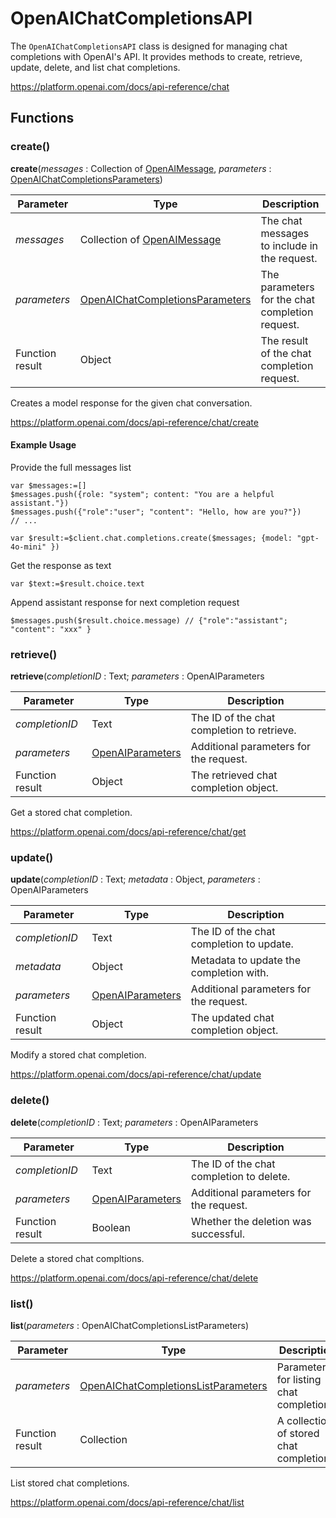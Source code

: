 # OpenAIChatCompletionsAPI

The `OpenAIChatCompletionsAPI` class is designed for managing chat completions with OpenAI's API. It provides methods to create, retrieve, update, delete, and list chat completions.

https://platform.openai.com/docs/api-reference/chat

## Functions

### create()

**create**(*messages* : Collection of [OpenAIMessage](OpenAIMessage.md), *parameters* : [OpenAIChatCompletionsParameters](OpenAIChatCompletionsParameters.md))

| Parameter         | Type                                      | Description                               |
|-------------------|-------------------------------------------|-------------------------------------------|
| *messages*        | Collection of [OpenAIMessage](OpenAIMessage.md) | The chat messages to include in the request. |
| *parameters*      | [OpenAIChatCompletionsParameters](OpenAIChatCompletionsParameters.md) | The parameters for the chat completion request. |
| Function result   | Object                                    | The result of the chat completion request. |

Creates a model response for the given chat conversation.

https://platform.openai.com/docs/api-reference/chat/create

#### Example Usage

Provide the full messages list

```4d
var $messages:=[]
$messages.push({role: "system"; content: "You are a helpful assistant."})
$messages.push({"role":"user"; "content": "Hello, how are you?"})
// ...

var $result:=$client.chat.completions.create($messages; {model: "gpt-4o-mini" })
```

Get the response as text
```4d
var $text:=$result.choice.text
```
Append assistant response for next completion request
```
$messages.push($result.choice.message) // {"role":"assistant"; "content": "xxx" }
```

### retrieve()

**retrieve**(*completionID* : Text; *parameters* : OpenAIParameters

| Parameter         | Type                                      | Description                               |
|-------------------|-------------------------------------------|-------------------------------------------|
| *completionID*    | Text                                      | The ID of the chat completion to retrieve. |
| *parameters*      | [OpenAIParameters](OpenAIParameters.md)   | Additional parameters for the request.    |
| Function result   | Object                                    | The retrieved chat completion object.     |

Get a stored chat completion.

https://platform.openai.com/docs/api-reference/chat/get

### update()

**update**(*completionID* : Text; *metadata* : Object, *parameters* : OpenAIParameters

| Parameter         | Type                                      | Description                               |
|-------------------|-------------------------------------------|-------------------------------------------|
| *completionID*    | Text                                      | The ID of the chat completion to update. |
| *metadata*        | Object                                    | Metadata to update the completion with.   |
| *parameters*      | [OpenAIParameters](OpenAIParameters.md)   | Additional parameters for the request.    |
| Function result   | Object                                    | The updated chat completion object.       |

Modify a stored chat completion.

https://platform.openai.com/docs/api-reference/chat/update

### delete()

**delete**(*completionID* : Text; *parameters* : OpenAIParameters

| Parameter         | Type                                      | Description                               |
|-------------------|-------------------------------------------|-------------------------------------------|
| *completionID*    | Text                                      | The ID of the chat completion to delete.  |
| *parameters*      | [OpenAIParameters](OpenAIParameters.md)   | Additional parameters for the request.    |
| Function result   | Boolean                                   | Whether the deletion was successful.      |

Delete a stored chat compltions.

https://platform.openai.com/docs/api-reference/chat/delete

### list()

**list**(*parameters* : OpenAIChatCompletionsListParameters)

| Parameter         | Type                                      | Description                               |
|-------------------|-------------------------------------------|-------------------------------------------|
| *parameters*      | [OpenAIChatCompletionsListParameters](OpenAIChatCompletionsListParameters.md) | Parameters for listing chat completions.  |
| Function result   | Collection                                | A collection of stored chat completions.  |

List stored chat completions.

https://platform.openai.com/docs/api-reference/chat/list
